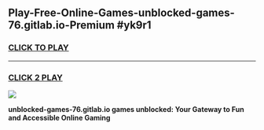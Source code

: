 
## Play-Free-Online-Games-unblocked-games-76.gitlab.io-Premium #yk9r1
<h3>
<a href="https://premium.freeplayer.one?title=unblocked-games-76.gitlab.io&ref=8M">CLICK TO PLAY</a></h3>
<hr>

<h3>
<a href="https://premium.freeplayer.one?title=unblocked-games-76.gitlab.io&ref=8M">CLICK 2 PLAY</a>
  
</h3>

<a href="https://premium.freeplayer.one?title=unblocked-games-76.gitlab.io&ref=8M"><img src="https://clearcache.store/games.png"></a>


**unblocked-games-76.gitlab.io games unblocked: Your Gateway to Fun and Accessible Online Gaming**
